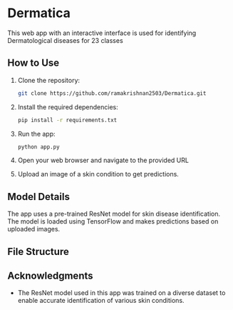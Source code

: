 # Dermatica

This web app with an interactive interface is used for identifying Dermatological diseases for 23 classes

## How to Use

1. Clone the repository:

    ```bash
    git clone https://github.com/ramakrishnan2503/Dermatica.git
    ```

2. Install the required dependencies:

    ```bash
    pip install -r requirements.txt
    ```

3. Run the app:

    ```bash
    python app.py
    ```

4. Open your web browser and navigate to the provided URL 

5. Upload an image of a skin condition to get predictions.

## Model Details

The app uses a pre-trained ResNet model for skin disease identification. The model is loaded using TensorFlow and makes predictions based on uploaded images.

## File Structure



## Acknowledgments

- The ResNet model used in this app was trained on a diverse dataset to enable accurate identification of various skin conditions.
